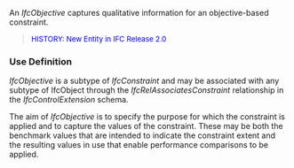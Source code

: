 ﻿An _IfcObjective_ captures qualitative information for an objective-based constraint.

> <font color="#0000FF" size="-1">HISTORY: New Entity in IFC Release
		  2.0</font>
>

### Use Definition
_IfcObjective_ is a subtype of _IfcConstraint_ and may be associated with any subtype of IfcObject through the _IfcRelAssociatesConstraint_ relationship in the _IfcControlExtension_ schema.

The aim of _IfcObjective_ is to specify the purpose for which the constraint is applied and to capture the values of the constraint. These may be both the benchmark values that are intended to indicate the constraint extent and the resulting values in use that enable performance comparisons to be applied.